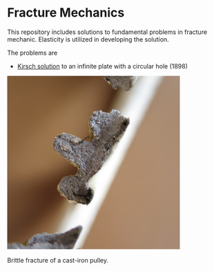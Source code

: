 # Fracture Mechanics
This repository includes solutions to fundamental problems in fracture mechanic. Elasticity is utilized in developing the solution.

The problems are
- [Kirsch solution](https://www.youtube.com/watch?v=teIEWKqxQDU) to an infinite plate with a circular hole (1898)

<img src="fundamental_sol/fig/brittle_fracture.jpg" width=400 />

Brittle fracture of a cast-iron pulley.